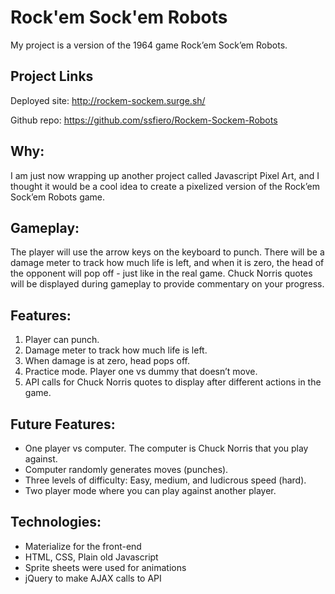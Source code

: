 # Rock'em Sock'em Robots

My project is a version of the 1964 game Rock’em Sock’em Robots.


## Project Links
Deployed site: http://rockem-sockem.surge.sh/

Github repo: https://github.com/ssfiero/Rockem-Sockem-Robots


## Why:
I am just now wrapping up another project called Javascript Pixel Art, and I thought it would be a cool idea to create a pixelized version of the Rock’em Sock’em Robots game.


## Gameplay:
The player will use the arrow keys on the keyboard to punch. There will be a damage meter to track how much life is left, and when it is zero, the head of the opponent will pop off - just like in the real game. Chuck Norris quotes will be displayed during gameplay to provide commentary on your progress.


## Features:
1. Player can punch.
2. Damage meter to track how much life is left.
3. When damage is at zero, head pops off.
4. Practice mode. Player one vs dummy that doesn’t move.
5. API calls for Chuck Norris quotes to display after different actions in the game.


## Future Features:
* One player vs computer. The computer is Chuck Norris that you play against.
* Computer randomly generates moves (punches).
* Three levels of difficulty: Easy, medium, and ludicrous speed (hard).
* Two player mode where you can play against another player.


## Technologies:
* Materialize for the front-end
* HTML, CSS, Plain old Javascript
* Sprite sheets were used for animations
* jQuery to make AJAX calls to API
